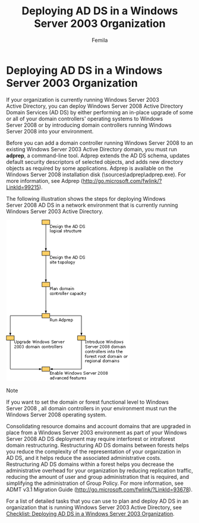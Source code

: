 ﻿---
title: Deploying AD DS in a Windows Server 2003 Organization
ms.custom: na
ms.prod: windows-server-threshold
ms.reviewer: na
ms.service: active-directory
ms.suite: na
ms.technology: 
  - active-directory-domain-services
ms.tgt_pltfrm: na
ms.assetid: a78d16ff-1ede-4789-abe0-9a897cfa003f
author: Femila
---
# Deploying AD DS in a Windows Server 2003 Organization
If your organization is currently running Windows Server 2003 Active Directory, you can deploy  Windows Server 2008  Active Directory Domain Services \(AD DS\) by either performing an in\-place upgrade of some or all of your domain controllers' operating systems to  Windows Server 2008  or by introducing domain controllers running  Windows Server 2008  into your environment.  
  
Before you can add a domain controller running  Windows Server 2008  to an existing Windows Server 2003 Active Directory domain, you must run **adprep**, a command\-line tool. Adprep extends the AD DS schema, updates default security descriptors of selected objects, and adds new directory objects as required by some applications. Adprep is available on the  Windows Server 2008  installation disk \(\\sources\\adprep\\adprep.exe\). For more information, see Adprep \([http:\/\/go.microsoft.com\/fwlink\/?LinkId\=99215](http://go.microsoft.com/fwlink/?LinkId=99215)\).  
  
The following illustration shows the steps for deploying  Windows Server 2008  AD DS in a network environment that is currently running Windows Server 2003 Active Directory.  
  
![](media/Deploying-AD-DS-in-a-Windows-Server-2003-Organization/900c4eee-1119-4a9a-9310-755597428b71.gif)  
  
> [!NOTE]  
> If you want to set the domain or forest functional level to  Windows Server 2008 , all domain controllers in your environment must run the  Windows Server 2008  operating system.  
  
Consolidating resource domains and account domains that are upgraded in place from a Windows Server 2003 environment as part of your  Windows Server 2008  AD DS deployment may require interforest or intraforest domain restructuring. Restructuring AD DS domains between forests helps you reduce the complexity of the representation of your organization in AD DS, and it helps reduce the associated administrative costs. Restructuring AD DS domains within a forest helps you decrease the administrative overhead for your organization by reducing replication traffic, reducing the amount of user and group administration that is required, and simplifying the administration of Group Policy. For more information, see ADMT v3.1 Migration Guide \([http:\/\/go.microsoft.com\/fwlink\/?LinkId\=93678](http://go.microsoft.com/fwlink/?LinkId=93678)\).  
  
For a list of detailed tasks that you can use to plan and deploy AD DS in an organization that is running Windows Server 2003 Active Directory, see [Checklist: Deploying AD DS in a Windows Server 2003 Organization](https://technet.microsoft.com/library/cc771407.aspx).  
  

